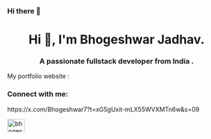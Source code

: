 ### Hi there 👋

<h1 align="center">Hi 👋, I'm Bhogeshwar Jadhav.</h1>
<h3 align="center">A passionate fullstack developer from India .</h3>

My portfolio website : 


<h3 align="left">Connect with me:</h3>
https://x.com/Bhogeshwar7?t=xG5gUxit-mLX55WVXMTn6w&s=09
<p align="left">
<a href="https://twitter.com/bhogeshwar7" target="blank"><img align="center" src="https://raw.githubusercontent.com/rahuldkjain/github-profile-readme-generator/master/src/images/icons/Social/twitter.svg" alt="bhogeshwar7" height="30" width="40" /></a>
</p>

